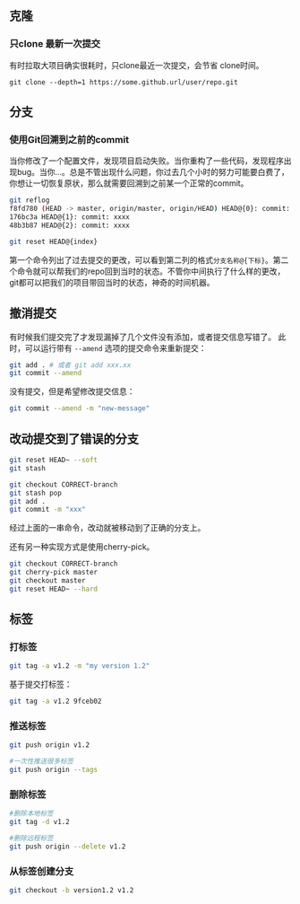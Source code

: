 ## 克隆

### 只clone 最新一次提交

有时拉取大项目确实很耗时，只clone最近一次提交，会节省 clone时间。

```
git clone --depth=1 https://some.github.url/user/repo.git
```



## 分支

### 使用Git回溯到之前的commit

当你修改了一个配置文件，发现项目启动失败。当你重构了一些代码，发现程序出现bug。当你…。总是不管出现什么问题，你过去几个小时的努力可能要白费了，你想让一切恢复原状，那么就需要回溯到之前某一个正常的commit。

```bash
git reflog
f8fd780 (HEAD -> master, origin/master, origin/HEAD) HEAD@{0}: commit: 6/10
176bc3a HEAD@{1}: commit: xxxx
48b3b87 HEAD@{2}: commit: xxxx

git reset HEAD@{index}
```

第一个命令列出了过去提交的更改，可以看到第二列的格式`分支名称@{下标}`。第二个命令就可以帮我们的repo回到当时的状态。不管你中间执行了什么样的更改，git都可以把我们的项目带回当时的状态，神奇的时间机器。

## 撤消提交

有时候我们提交完了才发现漏掉了几个文件没有添加，或者提交信息写错了。 此时，可以运行带有 `--amend` 选项的提交命令来重新提交：

```bash
git add . # 或者 git add xxx.xx
git commit --amend
```

没有提交，但是希望修改提交信息：

 ```bash
 git commit --amend -m "new-message"
 ```

## 改动提交到了错误的分支

```bash
git reset HEAD~ --soft
git stash

git checkout CORRECT-branch
git stash pop
git add .
git commit -m "xxx"
```

经过上面的一串命令，改动就被移动到了正确的分支上。

还有另一种实现方式是使用cherry-pick。

```bash
git checkout CORRECT-branch
git cherry-pick master
git checkout master
git reset HEAD~ --hard
```



## 标签

### 打标签

```bash
git tag -a v1.2 -m "my version 1.2"
```

基于提交打标签：

```bash
git tag -a v1.2 9fceb02
```

### 推送标签

```bash
git push origin v1.2

#一次性推送很多标签
git push origin --tags
```

### 删除标签

```bash
#删除本地标签
git tag -d v1.2

#删除远程标签
git push origin --delete v1.2
```

### 从标签创建分支

```bash
git checkout -b version1.2 v1.2
```

